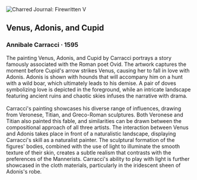 <div class="artwork-of-the-day">
  <div class="container">
    <div class="img-wrapper">
      <img
        src="https://uploads7.wikiart.org/images/annibale-carracci/venus-adonis-and-cupid-1590.jpg!Large.jpg"
        alt="Charred Journal: Firewritten V" />
    </div>
    <div class="artwork-detail">
      <div class="artwork-origin"> 
        <h2 class="artwork-name">Venus, Adonis, and Cupid</h2>
        <h3 class="artist">
          Annibale Carracci
                    ·  1595
        </h3>
      </div>
      <p class="description">
        <span class="artwork-description-text ng-binding" ng-bind-html="viewModel.ArtworkOfTheDay.Description | unsafe">The painting Venus, Adonis, and Cupid by Carracci portrays a story famously associated with the Roman poet Ovid. The artwork captures the moment before Cupid's arrow strikes Venus, causing her to fall in love with Adonis. Adonis is shown with hounds that will accompany him on a hunt with a wild boar, which ultimately leads to his demise. A pair of doves symbolizing love is depicted in the foreground, while an intricate landscape featuring ancient ruins and chaotic skies infuses the narrative with drama.<br><br>Carracci's painting showcases his diverse range of influences, drawing from Veronese, Titian, and Greco-Roman sculptures. Both Veronese and Titian also painted this fable, and similarities can be drawn between the compositional approach of all three artists. The interaction between Venus and Adonis takes place in front of a naturalistic landscape, displaying Carracci's skill as a naturalist painter. The sculptural formation of the figures' bodies, combined with the use of light to illuminate the smooth texture of their skin, creates a subtle realism that contrasts with the preferences of the Mannerists. Carracci's ability to play with light is further showcased in the cloth materials, particularly in the iridescent sheen of Adonis's robe.</span>
                        <div class="text-shadow-container" ng-show="showShadow" style=""></div>
      </p>
    </div>
  </div>

</div>
